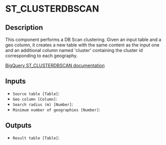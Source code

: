 
# ST_CLUSTERDBSCAN
## Description

 This component performs a DB Scan clustering.
 Given an input table and a geo column, it creates a new table with the same content as the input one
 and an additional column named 'cluster' containing the cluster id corresponding to each geography.

 <p><a href="https://cloud.google.com/bigquery/docs/reference/standard-sql/geography_functions#st_clusterdbscan" target="_blank" rel="noopener noreferrer"> BigQuery ST_CLUSTERDBSCAN documentation</a></p>
 
## Inputs
* `Source table [Table]`: 
* `Geo column [Column]`: 
* `Search radius (m) [Number]`: 
* `Minimum number of geographies [Number]`: 

## Outputs
* `Result table [Table]`: 
